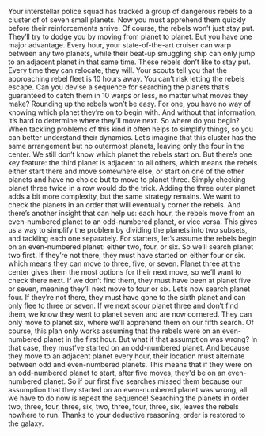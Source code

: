 Your interstellar police squad has tracked a group of dangerous rebels to a cluster of of seven small planets. Now you must apprehend them quickly  before their reinforcements arrive. Of course, the rebels won’t just stay put. They’ll try to dodge you by moving from planet to planet. But you have one major advantage. Every hour, your state-of-the-art cruiser  can warp between any two planets, while their beat-up smuggling ship can only jump to an adjacent planet  in that same time. These rebels don’t like to stay put. Every time they can relocate, they will. Your scouts tell you that the approaching rebel fleet is 10 hours away. You can’t risk letting the rebels escape. Can you devise a sequence  for searching the planets that’s guaranteed to catch them  in 10 warps or less, no matter what moves they make? Rounding up the rebels won’t be easy. For one, you have no way of knowing which  planet they’re on to begin with. And without that information, it’s hard  to determine where they’ll move next. So where do you begin? When tackling problems of this kind  it often helps to simplify things, so you can better understand  their dynamics. Let’s imagine that this cluster  has the same arrangement but no outermost planets, leaving only the four in the center. We still don’t know which planet  the rebels start on. But there’s one key feature: the third planet  is adjacent to all others, which means the rebels either start there  and move somewhere else, or start on one of the other planets and have no choice  but to move to planet three. Simply checking planet three twice in a row would do the trick. Adding the three outer planet  adds a bit more complexity, but the same strategy remains. We want to check the planets in an order  that will eventually corner the rebels. And there’s another insight  that can help us: each hour, the rebels move from  an even-numbered planet to an odd-numbered planet, or vice versa. This gives us a way  to simplify the problem by dividing the planets into two subsets, and tackling each one separately. For starters, let’s assume the rebels  begin on an even-numbered planet: either two, four, or six. So we’ll search planet two first. If they’re not there, they must have  started on either four or six. which means they can move to three, five, or seven. Planet three at the center gives them  the most options for their next move, so we’ll want to check there next. If we don’t find them, they must have been at planet five or seven, meaning they’ll next move to four or six. Let’s now search planet four. If they’re not there, they must have gone  to the sixth planet and can only flee to three or seven. If we next scour planet three  and don’t find them, we know they went to planet seven  and are now cornered. They can only move to planet six, where we’ll apprehend them on our fifth search. Of course, this plan only works assuming that the rebels were on  an even-numbered planet in the first hour. But what if that assumption was wrong? In that case, they must’ve started  on an odd-numbered planet. And because they move to an adjacent  planet every hour, their location must alternate between odd and even-numbered planets. This means that if they were on  an odd-numbered planet to start, after five moves, they'd be  on an even-numbered planet. So if our first five searches missed them because our assumption that they started  on an even-numbered planet was wrong, all we have to do now  is repeat the sequence! Searching the planets in order two, three, four, three, six, two, three, four, three, six, leaves the rebels nowhere to run. Thanks to your deductive reasoning,  order is restored to the galaxy. 